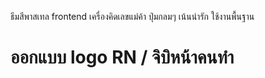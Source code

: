 ธีมสีพาสเทล
frontend เครื่องคิดเลขแม่ค้า ปุ่มกลมๆ 
เน้นน่ารัก ใช้งานพื้นฐาน
# ออกแบบ logo RN / จิบิหน้าคนทำ
